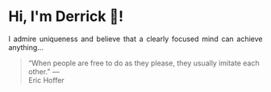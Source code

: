 # Hi, I'm Derrick 👋!
<p align="justify">I admire uniqueness and believe that a clearly focused mind can achieve anything...</p> 
<!-- #quote-start -->
<blockquote>&ldquo;When people are free to do as they please, they usually imitate each other.&rdquo; &mdash; <footer>Eric Hoffer</footer></blockquote>
<!-- #quote-end -->
